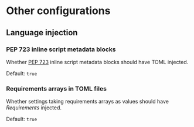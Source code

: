 # Other configurations


## Language injection


### PEP 723 inline script metadata blocks

Whether [PEP 723][1] inline script metadata blocks
should have TOML injected.

Default: `true`


### Requirements arrays in TOML files

Whether settings taking requirements arrays as values
should have <i>Requirements</i> injected.

Default: `true`


  [1]: https://peps.python.org/pep-0723/
